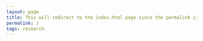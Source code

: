 ```yaml
---
layout: page
title: This will redirect to the index.html page since the permalink is /
permalink: /
tags: research
---
```

